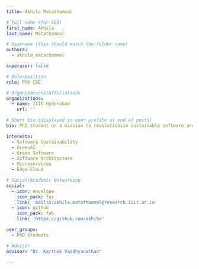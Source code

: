 ```yaml
---
title: Akhila Matathammal 

# Full name (for SEO)
first_name: Akhila
last_name: Matathammal 

# Username (this should match the folder name)
authors:
  - akhila_matathammal

superuser: false

# Role/position
role: PhD CSE

# Organizations/Affiliations
organizations:
  - name: IIIT Hyderabad
    url: ''

# Short bio (displayed in user profile at end of posts)
bio: PhD student on a mission to revolutionize sustainable software architecture, edge, and microservices. Making cloud-native environments greener, one line of code at a time! If that excites you, give me a shout!

interests:
  - Software Sustainability
  - GreenAI
  - Green Software
  - Software Architecture
  - Microservices
  - Edge-Cloud

# Social/Academic Networking
social:
  - icon: envelope
    icon_pack: fas
    link: 'mailto:akhila.matathammal@research.iiit.ac.in'
  - icon: github
    icon_pack: fab
    link: 'https://github.com/akhiha'

user_groups:
  - PhD Students

# Advisor
advisor: "Dr. Karthik Vaidhyanathan"

---
```

